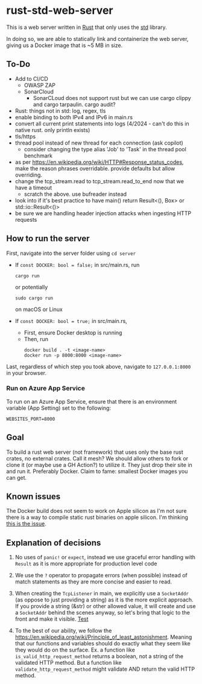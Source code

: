 # rust-std-web-server

This is a web server written in [Rust](https://www.rust-lang.org/) that only uses the [std](https://doc.rust-lang.org/std/) library.

In doing so, we are able to statically link and containerize the web server, giving us a
Docker image that is ~5 MB in size.

## To-Do
- Add to CI/CD
    - OWASP ZAP
    - SonarCloud
      - SonarCLoud does not support rust but we can use cargo clippy and cargo tarpaulin. cargo audit?
- Rust: things not in std: log, regex, tls
- enable binding to both IPv4 and IPv6 in main.rs
- convert all current print statements into logs (4/2024 - can't do this in native rust. only println exists)
- tls/https
- thread pool instead of new thread for each connection (ask copilot)
  - consider changing the type alias 'Job' to 'Task' in the thread pool benchmark
- as per https://en.wikipedia.org/wiki/HTTP#Response_status_codes, make the reason phrases overridable. provide defaults but allow overriding.
- change the tcp_stream.read to tcp_stream.read_to_end now that we have a timeout
  - scratch the above. use bufreader instead
- look into if it's best practice to have main() return Result<(), Box<dyn Error>> or std::io::Result<()>
- be sure we are handling header injection attacks when ingesting HTTP requests

## How to run the server

First, navigate into the server folder using `cd server`

- If `const DOCKER: bool = false;` in src/main.rs, run
    ```
    cargo run
    ```

    or potentially

    ```
    sudo cargo run
    ```

    on macOS or Linux

- If `const DOCKER: bool = true;` in src/main.rs, 
    - First, ensure Docker desktop is running
    - Then, run
        ```
        docker build . -t <image-name>
        docker run -p 8000:8000 <image-name>
        ```

Last, regardless of which step you took above, navigate to `127.0.0.1:8000` in your browser.

### Run on Azure App Service

To run on an Azure App Service, ensure that there is an environment variable (App Setting) set to the following:

```
WEBSITES_PORT=8000
```

## Goal
To build a rust web server (not framework) that uses only the base rust crates, no external crates. Call it mesh? We should allow others to fork or clone it (or maybe use a GH Action?) to utilize it. They just drop their site in and run it. Preferably Docker. Claim to fame: smallest Docker images you can get.

## Known issues
The Docker build does not seem to work on Apple silicon as I'm not sure there is a way to compile static rust binaries on apple silicon. I'm thinking [this is the issue](https://stackoverflow.com/questions/76618704/is-it-possible-to-static-link-the-rust-application-when-using-apple-m1).

## Explanation of decisions
1. No uses of `panic!` or `expect`, instead we use graceful error handling with `Result` as it is more appropriate for production level code

1. We use the `?` operator to propagate errors (when possible) instead of match statements as they are more concise and easier to read.

1. When creating the `TcpListener` in main, we explicitly use a `SocketAddr` (as oppose to just providing a string) as it is the more explicit approach. If you provide a string (&str) or other allowed value, it will create and use a `SocketAddr` behind the scenes anyway, so let's bring that logic to the front and make it visible. [Test](server/src/main.rs#L20)

1. To the best of our ability, we follow the https://en.wikipedia.org/wiki/Principle_of_least_astonishment. Meaning that our functions and variables should do exactly what they seem like they would do on the surface. Ex. a function like `is_valid_http_request_method` returns a boolean, not a string of the validated HTTP method. But a function like `validate_http_request_method` might validate AND return the valid HTTP method.